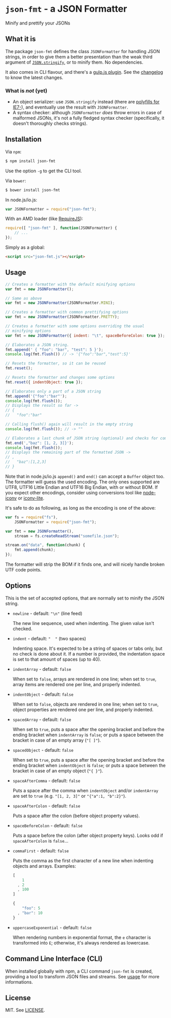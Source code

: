 `json-fmt` - a JSON Formatter
=============================

Minify and prettify your JSONs

## What it is

The package `json-fmt` defines the class `JSONFormatter` for handling JSON strings, in order to give them a better presentation than the weak third argument of [`JSON.stringify`](https://developer.mozilla.org/en-US/docs/Web/JavaScript/Reference/Global_Objects/JSON/stringify), or to minify them. No dependencies.

It also comes in CLI flavour, and there's a [gulp.js plugin](https://github.com/MaxArt2501/gulp-json-fmt/). See the [changelog](changelog.md) to know the latest changes.

### What is *not* (yet)

* An object serializer: use `JSON.stringify` instead (there are [polyfills for IE7-](https://github.com/douglascrockford/JSON-js)), and eventually use the result with `JSONFormatter`.
* A syntax checker: although `JSONFormatter` *does* throw errors in case of malformed JSONs, it's not a fully fledged syntax checker (specifically, it doesn't thoroughly checks strings).

## Installation

Via `npm`:

```bash
$ npm install json-fmt
```

Use the option `-g` to get the CLI tool.

Via `bower`:

```bash
$ bower install json-fmt
```

In node.js/io.js:

```js
var JSONFormatter = require("json-fmt");
```

With an AMD loader (like [RequireJS](http://requirejs.org/)):

```js
require([ "json-fmt" ], function(JSONFormatter) {
    // ...
});
```

Simply as a global:

```html
<script src="json-fmt.js"></script>
```

## Usage

```js
// Creates a formatter with the default minifying options
var fmt = new JSONFormatter();

// Same as above
var fmt = new JSONFormatter(JSONFormatter.MINI);

// Creates a formatter with common prettifying options
var fmt = new JSONFormatter(JSONFormatter.PRETTY);

// Creates a formatter with some options overriding the usual
// minifying options
var fmt = new JSONFormatter({ indent: "\t", spaceBeforeColon: true });

// Elaborates a JSON string.
fmt.append(' { "foo": "bar", "test": 5 }');
console.log(fmt.flush()) // -> '{"foo":"bar","test":5}'

// Resets the formatter, so it can be reused
fmt.reset();

// Resets the formatter and changes some options
fmt.reset({ indentObject: true });

// Elaborates only a part of a JSON string
fmt.append('{"foo":"bar"');
console.log(fmt.flush());
// Displays the result so far ->
// {
//   "foo":"bar"

// Calling flush() again will result in the empty string
console.log(fmt.flush()); // -> ""

// Elaborates a last chunk of JSON string (optional) and checks for completeness
fmt.end(',"baz": [1, 2, 3]}');
console.log(fmt.flush());
// Displays the remaining part of the formatted JSON ->
// ,
//   "baz":[1,2,3]
// }
```

Note that in node.js/io.js `append()` and `end()` can accept a `Buffer` object too. The formatter will guess the used encoding. The only ones supported are UTF8, UTF16 Little Endian and UTF16 Big Endian, with or without BOM. If you expect other encodings, consider using conversions tool like [node-iconv](https://github.com/bnoordhuis/node-iconv) or [iconv-lite](https://github.com/ashtuchkin/iconv-lite).

It's safe to do as following, as long as the encoding is one of the above:

```js
var fs = require("fs"),
    JSONFormatter = require("json-fmt");

var fmt = new JSONFormatter(),
    stream = fs.createReadStream("somefile.json");

stream.on("data", function(chunk) {
    fmt.append(chunk);
});
```

The formatter will strip the BOM if it finds one, and will nicely handle broken UTF code points.

## Options

This is the set of accepted options, that are normally set to minify the JSON string.

* `newline` - default: `"\n"` (line feed)

  The new line sequence, used when indenting. The given value isn't checked.

* `indent` - default: `"  "` (two spaces)

  Indenting space. It's expected to be a string of spaces or tabs only, but no check is done about it. If a number is provided, the indentation space is set to that amount of spaces (up to 40).

* `indentArray` - default: `false`

  When set to `false`, arrays are rendered in one line; when set to `true`, array items are rendered one per line, and properly indented.

* `indentObject` - default: `false`

  When set to `false`, objects are rendered in one line; when set to `true`, object properties are rendered one per line, and properly indented.

* `spacedArray` - default: `false`

  When set to `true`, puts a space after the opening bracket and before the ending bracket when `indentArray` is `false`; or puts a space between the bracket in case of an empty array (`"[ ]"`).

* `spacedObject` - default: `false`

  When set to `true`, puts a space after the opening bracket and before the ending bracket when `indentObject` is `false`; or puts a space between the bracket in case of an empty object (`"{ }"`).

* `spaceAfterComma` - default: `false`

  Puts a space after the comma when `indentObject` and/or `indentArray` are set to `true` (e.g. `"[1, 2, 3]"` or `"{"a":1, "b":2}"`).

* `spaceAfterColon` - default: `false`

  Puts a space after the colon (before object property values).

* `spaceBeforeColon` - default: `false`

  Puts a space before the colon (after object property keys). Looks odd if `spaceAfterColon` is `false`...

* `commaFirst` - default: `false`

  Puts the comma as the first character of a new line when indenting objects and arrays. Examples:
  
  ```js
  [
      1
    , 2
    , 100
  ]
  
  {
      "foo": 5
    , "bar": 10
  }
  ```

* `uppercaseExponential` - default: `false`

  When rendering numbers in exponential format, the `e` character is transformed into `E`; otherwise, it's always rendered as lowercase.

## Command Line Interface (CLI)

When installed globally with npm, a CLI command `json-fmt` is created, providing a tool to transform JSON files and streams. See [usage](bin/usage) for more informations.

## License

MIT. See [LICENSE](LICENSE).
